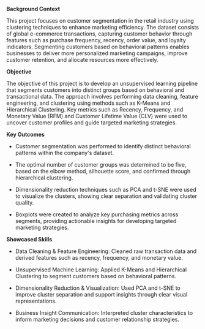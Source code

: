 **Background Context**

This project focuses on customer segmentation in the retail industry using clustering techniques to enhance marketing efficiency. The dataset consists of global e-commerce transactions, capturing customer behavior through features such as purchase frequency, recency, order value, and loyalty indicators. Segmenting customers based on behavioral patterns enables businesses to deliver more personalized marketing campaigns, improve customer retention, and allocate resources more effectively.

**Objective**

The objective of this project is to develop an unsupervised learning pipeline that segments customers into distinct groups based on behavioral and transactional data. The approach involves performing data cleaning, feature engineering, and clustering using methods such as K-Means and Hierarchical Clustering. Key metrics such as Recency, Frequency, and Monetary Value (RFM) and Customer Lifetime Value (CLV) were used to uncover customer profiles and guide targeted marketing strategies.

**Key Outcomes**
 - Customer segmentation was performed to identify distinct behavioral patterns within the company's dataset.

 - The optimal number of customer groups was determined to be five, based on the elbow method, silhouette score, and confirmed through hierarchical clustering.

 - Dimensionality reduction techniques such as PCA and t-SNE were used to visualize the clusters, showing clear separation and validating cluster quality.

 - Boxplots were created to analyze key purchasing metrics across segments, providing actionable insights for developing targeted marketing strategies.



**Showcased Skills**
 - Data Cleaning & Feature Engineering: Cleaned raw transaction data and derived features such as recency, frequency, and monetary value.

 - Unsupervised Machine Learning: Applied K-Means and Hierarchical Clustering to segment customers based on behavioral patterns.

 - Dimensionality Reduction & Visualization: Used PCA and t-SNE to improve cluster separation and support insights through clear visual representations.

 - Business Insight Communication: Interpreted cluster characteristics to inform marketing decisions and customer relationship strategies.

